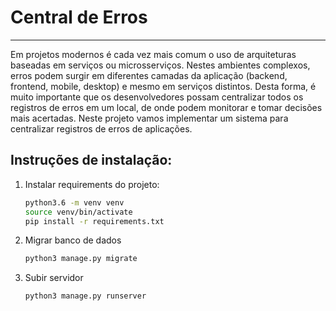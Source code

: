 # Central de Erros
----

Em projetos modernos é cada vez mais comum o uso de arquiteturas baseadas em serviços ou microsserviços. Nestes ambientes complexos, erros podem surgir em diferentes camadas da aplicação (backend, frontend, mobile, desktop) e mesmo em serviços distintos. Desta forma, é muito importante que os desenvolvedores possam centralizar todos os registros de erros em um local, de onde podem monitorar e tomar decisões mais acertadas. Neste projeto vamos implementar um sistema para centralizar registros de erros de aplicações.


## Instruções de instalação:

1. Instalar requirements do projeto:

    ```bash
    python3.6 -m venv venv
    source venv/bin/activate
    pip install -r requirements.txt
    ```

2. Migrar banco de dados

    <!-- python3 manage.py makemigrations api -->
    ```bash
    python3 manage.py migrate
    ```

2. Subir servidor

    ```bash
    python3 manage.py runserver
    ```

